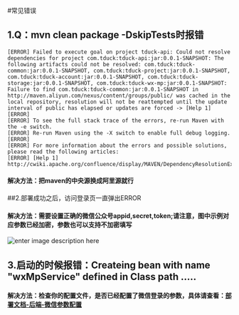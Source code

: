 #常见错误

## 1.Q：mvn clean package -DskipTests时报错

```
[ERROR] Failed to execute goal on project tduck-api: Could not resolve dependencies for project com.tduck:tduck-api:jar:0.0.1-SNAPSHOT: The following artifacts could not be resolved: com.tduck:tduck-common:jar:0.0.1-SNAPSHOT, com.tduck:tduck-project:jar:0.0.1-SNAPSHOT, com.tduck:tduck-account:jar:0.0.1-SNAPSHOT, com.tduck:tduck-storage:jar:0.0.1-SNAPSHOT, com.tduck:tduck-wx-mp:jar:0.0.1-SNAPSHOT: Failure to find com.tduck:tduck-common:jar:0.0.1-SNAPSHOT in http://maven.aliyun.com/nexus/content/groups/public/ was cached in the local repository, resolution will not be reattempted until the update interval of public has elapsed or updates are forced -> [Help 1]
[ERROR]
[ERROR] To see the full stack trace of the errors, re-run Maven with the -e switch.
[ERROR] Re-run Maven using the -X switch to enable full debug logging.
[ERROR]
[ERROR] For more information about the errors and possible solutions, please read the following articles:
[ERROR] [Help 1] http://cwiki.apache.org/confluence/display/MAVEN/DependencyResolutionException
```



#### 解决方法：把maven的中央源换成阿里源就行

##2.部署成功之后，访问登录页一直弹出ERROR

#### 解决方法：需要设置正确的微信公众号appid,secret,token;请注意，图中示例对应参数已经加密，参数也可以支持不加密填写
![enter image description here](https://images.gitee.com/uploads/images/2021/0413/111637_100aa7b5_1674451.png "屏幕截图.png")

## 3.启动的时候报错：Createing bean with name "wxMpService" defined in Class path .....
#### 解决方法：检查你的配置文件，是否已经配置了微信登录的参数，具体请查看：[部署文档-后端-微信参数配置](https://gitee.com/TDuckApp/tduck-platform/wikis/%E5%90%8E%E7%AB%AF%E9%A1%B9%E7%9B%AE%E9%85%8D%E7%BD%AE?sort_id=3681757)
